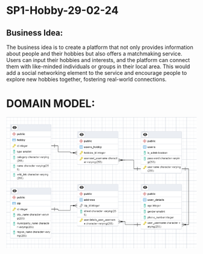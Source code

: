 # SP1-Hobby-29-02-24

## Business Idea:
The business idea is to create a platform that not only provides information about people and their hobbies but also offers a matchmaking service. Users can input their hobbies and interests, and the platform can connect them with like-minded individuals or groups in their local area. This would add a social networking element to the service and encourage people to explore new hobbies together, fostering real-world connections.

# DOMAIN  MODEL:
![](sp1.hobby/src/main/java/cphbusiness/groupone/docs/DomainModelHobby.png)
